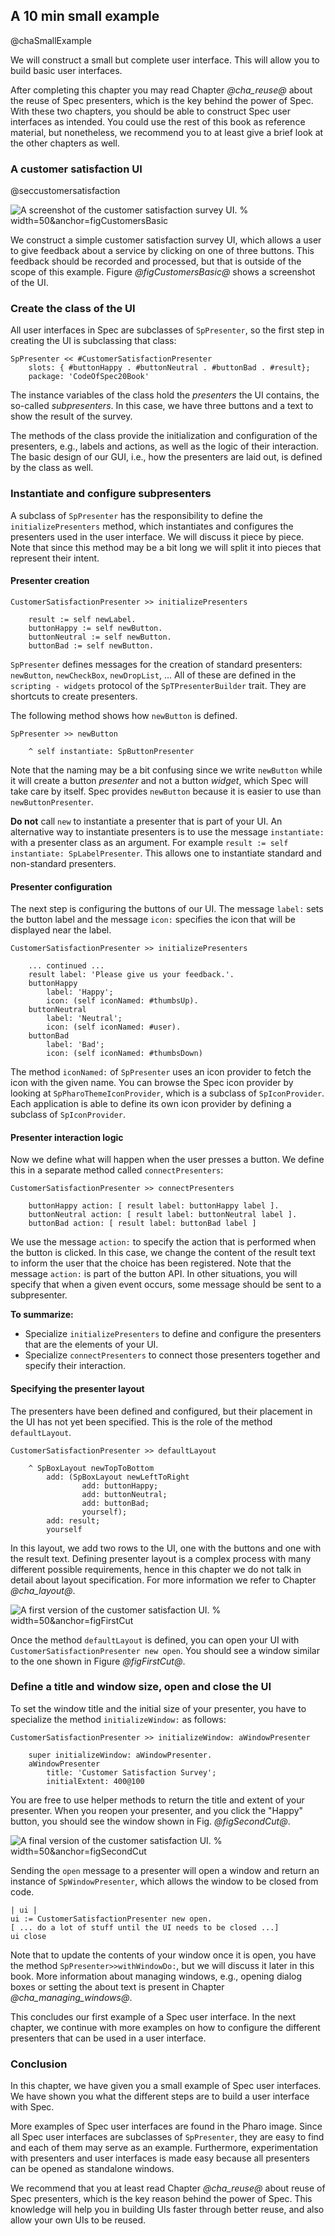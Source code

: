 ## A 10 min small example
@chaSmallExample

We will construct a small but complete user interface. This will allow you to build basic user interfaces.

After completing this chapter you may read Chapter *@cha_reuse@* about the reuse of Spec presenters, which is the key behind the power of Spec. With these two chapters, you should be able to construct Spec user interfaces as intended. You could use the rest of this book as reference material, but nonetheless, we recommend you to at least give a brief look at the other chapters as well.

### A customer satisfaction UI
@seccustomersatisfaction

![A screenshot of the customer satisfaction survey UI. %  width=50&anchor=figCustomersBasic](figures/CustomersBasic.png)

We construct a simple customer satisfaction survey UI, which allows a user to give feedback about a service by clicking on one of three buttons. This feedback should be recorded and processed, but that is outside of the scope of this example. Figure *@figCustomersBasic@* shows a screenshot of the UI.


### Create the class of the UI


All user interfaces in Spec are subclasses of `SpPresenter`, so the first step in creating the UI is subclassing that class:

```
SpPresenter << #CustomerSatisfactionPresenter
	slots: { #buttonHappy . #buttonNeutral . #buttonBad . #result};
	package: 'CodeOfSpec20Book'
```

The instance variables of the class hold the _presenters_ the UI contains, the so-called _subpresenters_. In this case, we have three buttons and a text to show the result of the survey.

The methods of the class provide the initialization and configuration of the presenters, e.g., labels and actions, as well as the logic of their interaction. The basic design of our GUI, i.e., how the presenters are laid out, is defined by the class as well.

### Instantiate and configure subpresenters


A subclass of `SpPresenter` has the responsibility to define the `initializePresenters` method,
which instantiates and configures the presenters used in the user interface. We will discuss it piece by piece. Note that since this method may be a bit long we will split it into pieces that represent
their intent.

#### Presenter creation

```
CustomerSatisfactionPresenter >> initializePresenters

	result := self newLabel.
	buttonHappy := self newButton.
	buttonNeutral := self newButton.
	buttonBad := self newButton.
```


`SpPresenter` defines messages for the creation of standard presenters: `newButton`, `newCheckBox`, `newDropList`, … All of these are defined in the `scripting - widgets` protocol of the `SpTPresenterBuilder` trait. They are shortcuts to create presenters.

The following method shows how `newButton` is defined.

```
SpPresenter >> newButton

	^ self instantiate: SpButtonPresenter
```


Note that the naming may be a bit confusing since we write `newButton` while it will create a button _presenter_ and not a button _widget_, which Spec will take care by itself. Spec provides `newButton` because it is easier to use than `newButtonPresenter`.

**Do not** call `new` to instantiate a presenter that is part of your UI. An alternative way to instantiate presenters is to use the message `instantiate:` with a presenter class as an argument. For example `result := self instantiate: SpLabelPresenter`. This allows one to instantiate standard and non-standard presenters.

#### Presenter configuration

The next step is configuring the buttons of our UI. The message `label:` sets the button label and the message `icon:` specifies the icon that will be displayed near the label.

```
CustomerSatisfactionPresenter >> initializePresenters

	... continued ...
	result label: 'Please give us your feedback.'.
	buttonHappy
		label: 'Happy';
		icon: (self iconNamed: #thumbsUp).
	buttonNeutral
		label: 'Neutral';
		icon: (self iconNamed: #user).
	buttonBad
		label: 'Bad';
		icon: (self iconNamed: #thumbsDown)
```

The method `iconNamed:` of `SpPresenter` uses an icon provider to fetch the icon with the given name. You can browse the Spec icon provider by looking at `SpPharoThemeIconProvider`, which is a subclass of `SpIconProvider`. Each application is able to define its own icon provider by defining a subclass of `SpIconProvider`.

#### Presenter interaction logic

Now we define what will happen when the user presses a button. We define this in a separate method called `connectPresenters`:


```
CustomerSatisfactionPresenter >> connectPresenters

	buttonHappy action: [ result label: buttonHappy label ].
	buttonNeutral action: [ result label: buttonNeutral label ].
	buttonBad action: [ result label: buttonBad label ]
```


We use the message `action:` to specify the action that is performed when the button is clicked. In this case, we change the content of the result text to inform the user that the choice has been registered. Note that the message `action:` is part of the button API. In other situations, you will specify that when a given event occurs, some message should be sent to a subpresenter.

**To summarize:**

- Specialize `initializePresenters` to define and configure the presenters that are the elements of your UI.
- Specialize `connectPresenters` to connect those presenters together and specify their interaction.

#### Specifying the presenter layout

The presenters have been defined and configured, but their placement in the UI has not yet been specified. This is the role of the method `defaultLayout`.

```
CustomerSatisfactionPresenter >> defaultLayout

	^ SpBoxLayout newTopToBottom
		add: (SpBoxLayout newLeftToRight
				add: buttonHappy;
				add: buttonNeutral;
				add: buttonBad;
				yourself);
		add: result;
		yourself
```


In this layout, we add two rows to the UI, one with the buttons and one with the result text. Defining presenter layout is a complex process with many different possible requirements, hence in this chapter we do not talk in detail about layout specification. For more information we refer to Chapter *@cha_layout@*.

![A first version of the customer satisfaction UI. % width=50&anchor=figFirstCut](figures/FirstCut.png)

Once the method `defaultLayout` is defined, you can open your UI with `CustomerSatisfactionPresenter new open`. You should see a window similar to the one shown in Figure *@figFirstCut@*.


### Define a title and window size, open and close the UI


To set the window title and the initial size of your presenter, you have to specialize the method `initializeWindow:` as follows:

```
CustomerSatisfactionPresenter >> initializeWindow: aWindowPresenter

	super initializeWindow: aWindowPresenter.
	aWindowPresenter
		title: 'Customer Satisfaction Survey';
		initialExtent: 400@100
```


You are free to use helper methods to return the title and extent of your presenter. When you reopen your presenter, and you click the "Happy" button, you should see the window shown in Fig. *@figSecondCut@*.


![A final version of the customer satisfaction UI. % width=50&anchor=figSecondCut](figures/SecondCut.png)


Sending the `open` message to a presenter will open a window and return an instance of `SpWindowPresenter`, which allows the window to be closed from code.

```
| ui |
ui := CustomerSatisfactionPresenter new open.
[ ... do a lot of stuff until the UI needs to be closed ...]
ui close
```


Note that to update the contents of your window once it is open, you have the method `SpPresenter>>withWindowDo:`, but we will discuss it later in this book. More information about managing windows, e.g., opening dialog boxes or setting the about text is present in Chapter *@cha_managing_windows@*.

This concludes our first example of a Spec user interface. In the next chapter, we continue with more examples on how to configure the different presenters that can be used in a user interface.

### Conclusion


In this chapter, we have given you a small example of Spec user interfaces. We have shown you what the different steps are to build a user interface with Spec.

More examples of Spec user interfaces are found in the Pharo image. Since all Spec user interfaces are subclasses of `SpPresenter`, they are easy to find and each of them may serve as an example. Furthermore, experimentation with presenters and user interfaces is made easy because all presenters can be opened as standalone windows.

We recommend that you at least read Chapter *@cha_reuse@* about reuse of Spec presenters, which is the key reason behind the power of Spec. This knowledge will help you in building UIs faster through better reuse, and also allow your own UIs to be reused.
